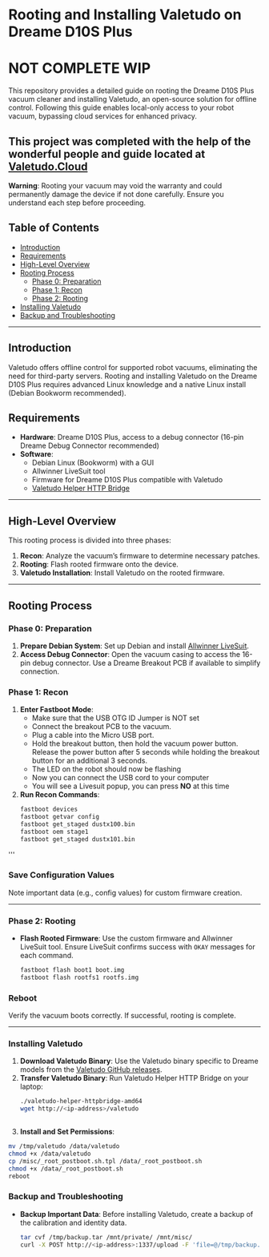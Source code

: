 # Rooting and Installing Valetudo on Dreame D10S Plus
# NOT COMPLETE WIP
This repository provides a detailed guide on rooting the Dreame D10S Plus vacuum cleaner and installing Valetudo, an open-source solution for offline control. Following this guide enables local-only access to your robot vacuum, bypassing cloud services for enhanced privacy. 

## **This project was completed with the help of the wonderful people and guide located at [Valetudo.Cloud](https://valetudo.cloud/)**

**Warning**: Rooting your vacuum may void the warranty and could permanently damage the device if not done carefully. Ensure you understand each step before proceeding.

## Table of Contents
- [Introduction](#introduction)
- [Requirements](#requirements)
- [High-Level Overview](#high-level-overview)
- [Rooting Process](#rooting-process)
  - [Phase 0: Preparation](#phase-0-preparation)
  - [Phase 1: Recon](#phase-1-recon)
  - [Phase 2: Rooting](#phase-2-rooting)
- [Installing Valetudo](#installing-valetudo)
- [Backup and Troubleshooting](#backup-and-troubleshooting)

---

## Introduction
Valetudo offers offline control for supported robot vacuums, eliminating the need for third-party servers. Rooting and installing Valetudo on the Dreame D10S Plus requires advanced Linux knowledge and a native Linux install (Debian Bookworm recommended).

## Requirements
- **Hardware**: Dreame D10S Plus, access to a debug connector (16-pin Dreame Debug Connector recommended)
- **Software**:
  - Debian Linux (Bookworm) with a GUI
  - Allwinner LiveSuit tool
  - Firmware for Dreame D10S Plus compatible with Valetudo
  - [Valetudo Helper HTTP Bridge](https://github.com/Hypfer/valetudo-helper-httpbridge)

---

## High-Level Overview
This rooting process is divided into three phases:

1. **Recon**: Analyze the vacuum’s firmware to determine necessary patches.
2. **Rooting**: Flash rooted firmware onto the device.
3. **Valetudo Installation**: Install Valetudo on the rooted firmware.

---

## Rooting Process

### Phase 0: Preparation
1. **Prepare Debian System**: Set up Debian and install [Allwinner LiveSuit](https://github.com/Hypfer/valetudo-sunxi-livesuit).
2. **Access Debug Connector**: Open the vacuum casing to access the 16-pin debug connector. Use a Dreame Breakout PCB if available to simplify connection.

### Phase 1: Recon
1. **Enter Fastboot Mode**:
   - Make sure that the USB OTG ID Jumper is NOT set
   - Connect the breakout PCB to the vacuum.
   - Plug a cable into the Micro USB port.
   - Hold the breakout button, then hold the vacuum power button. Release the power button after 5 seconds while holding the breakout button for an additional 3 seconds.
   - The LED on the robot should now be flashing
   - Now you can connect the USB cord to your computer
   - You will see a Livesuit popup, you can press **NO** at this time
2. **Run Recon Commands**:
   ```bash
   fastboot devices
   fastboot getvar config
   fastboot get_staged dustx100.bin
   fastboot oem stage1
   fastboot get_staged dustx101.bin
  '''
  ### Save Configuration Values
Note important data (e.g., config values) for custom firmware creation.

---

### Phase 2: Rooting

- **Flash Rooted Firmware**: Use the custom firmware and Allwinner LiveSuit tool. Ensure LiveSuit confirms success with `OKAY` messages for each command.
   ```bash
   fastboot flash boot1 boot.img
   fastboot flash rootfs1 rootfs.img
### Reboot
Verify the vacuum boots correctly. If successful, rooting is complete.

---

### Installing Valetudo

1. **Download Valetudo Binary**: Use the Valetudo binary specific to Dreame models from the [Valetudo GitHub releases](https://github.com/Hypfer/Valetudo/releases).
2. **Transfer Valetudo Binary**: Run Valetudo Helper HTTP Bridge on your laptop:
   ```bash
   ./valetudo-helper-httpbridge-amd64
   wget http://<ip-address>/valetudo
  
3. **Install and Set Permissions**:
  ```bash
  mv /tmp/valetudo /data/valetudo
  chmod +x /data/valetudo
  cp /misc/_root_postboot.sh.tpl /data/_root_postboot.sh
  chmod +x /data/_root_postboot.sh
  reboot
```
### Backup and Troubleshooting

- **Backup Important Data**: Before installing Valetudo, create a backup of the calibration and identity data.
   ```bash
   tar cvf /tmp/backup.tar /mnt/private/ /mnt/misc/
   curl -X POST http://<ip-address>:1337/upload -F 'file=@/tmp/backup.tar'

